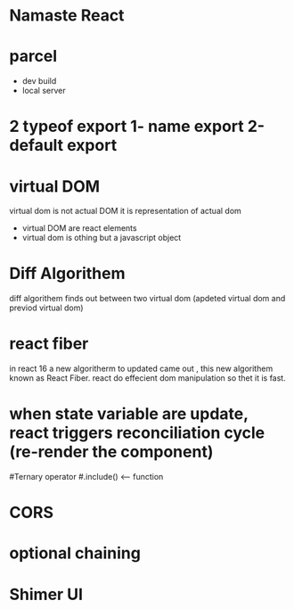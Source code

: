 # Namaste React 

# parcel
- dev build
- local server

# 2 typeof export 1- name export 2-default export

# virtual DOM
virtual dom is not actual DOM it is representation of actual dom
- virtual DOM are react elements
- virtual dom is othing but a javascript object

# Diff Algorithem
diff algorithem finds out between two virtual dom (apdeted virtual dom and previod virtual dom)

# react fiber
in react 16 a new algoritherm to updated came out , this new algorithem known as React Fiber.
react do effecient dom manipulation so thet it is fast.

# when state variable are update, react triggers reconciliation cycle (re-render the component)

#Ternary operator
#.include()   <-- function

# CORS
# optional chaining
# Shimer UI
